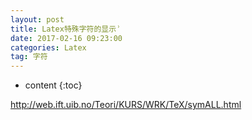 ```yaml
---
layout: post
title: Latex特殊字符的显示ʾ
date: 2017-02-16 09:23:00 
categories: Latex
tag: 字符
---
```


* content
{:toc}


http://web.ift.uib.no/Teori/KURS/WRK/TeX/symALL.html